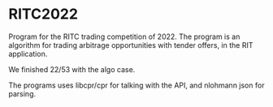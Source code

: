 # RITC2022

Program for the RITC trading competition of 2022. The program is an algorithm for trading arbitrage opportunities with tender offers, in the RIT application.

We finished 22/53 with the algo case.

The programs uses libcpr/cpr for talking with the API, and nlohmann json for parsing.
